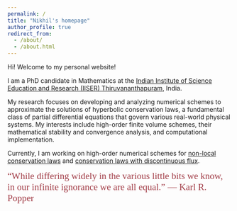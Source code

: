 ```yaml
---
permalink: /
title: "Nikhil's homepage"
author_profile: true
redirect_from: 
  - /about/
  - /about.html
---
```

Hi! Welcome to my personal website!

I am a PhD candidate in Mathematics at the [Indian Institute of Science Education and Research (IISER) Thiruvananthapuram](https://www.iisertvm.ac.in/), India.

My research focuses on developing and analyzing numerical schemes to approximate the solutions of hyperbolic conservation laws, a fundamental class of partial differential equations that govern various real-world physical systems. My interests include high-order finite volume schemes, their mathematical stability and convergence analysis, and computational implementation.

Currently, I am working on high-order numerical schemes for [non-local conservation laws](https://www.esaim-m2an.org/articles/m2an/abs/2023/06/m2an230129/m2an230129.html) and [conservation laws with discontinuous flux](https://arxiv.org/abs/2501.04620).

<span style="font-family: 'Brush Script MT', cursive; font-size: 1.5em; color:#A23E48;">
  “While differing widely in the various little bits we know, in our infinite ignorance we are all equal.”
  ― Karl R. Popper
</span>

